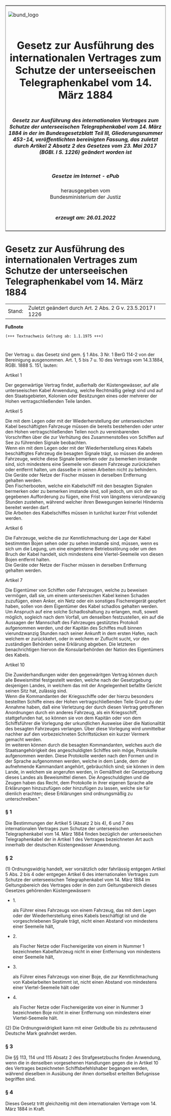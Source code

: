 <span id="DECKBLATT.html"></span>

<table border="0" frame="border" width="100%">

<tr valign="top">

<td align="left">

![bund\_logo](BfJ_2021_Web_de_de.gif)

</td>

<td align="right">

 

</td>

</tr>

<tr align="center" valign="middle">

<td colspan="2">

# Gesetz zur Ausführung des internationalen Vertrages zum Schutze der unterseeischen Telegraphenkabel vom 14. März 1884

</td>

</tr>

<tr align="center" valign="middle">

<td colspan="2">

##### Gesetz zur Ausführung des internationalen Vertrages zum Schutze der unterseeischen Telegraphenkabel vom 14. März 1884 in der im Bundesgesetzblatt Teil III, Gliederungsnummer 453-14, veröffentlichten bereinigten Fassung, das zuletzt durch Artikel 2 Absatz 2 des Gesetzes vom 23. Mai 2017 (BGBl. I S. 1226) geändert worden ist

</td>

</tr>

<tr align="center" valign="middle">

<td colspan="2">

  
  

##### Gesetze im Internet - ePub  
  
herausgegeben vom  
Bundesministerium der Justiz

</td>

</tr>

<tr align="center" valign="bottom">

<td colspan="2">

  
  

##### erzeugt am: 26.01.2022

</td>

</tr>

</table>

<span id="BJNR001690888.html"></span>

# Gesetz zur Ausführung des internationalen Vertrages zum Schutze der unterseeischen Telegraphenkabel vom 14. März 1884

<div>

<div class="jnhtml">

|        |                                                            |
| ------ | ---------------------------------------------------------- |
| Stand: | Zuletzt geändert durch Art. 2 Abs. 2 G v. 23.5.2017 I 1226 |

</div>

</div>

<div>

  
**Fußnote**

<div class="jnhtml">

<div>

<div class="jurAbsatz">

  

``` 
(+++ Textnachweis Geltung ab: 1.1.1975 +++)

 
```

Der Vertrag u. das Gesetz sind gem. § 1 Abs. 3 Nr. 1 BerG 114-2 von der
Bereinigung ausgenommen. Art. 1, 5 bis 7 u. 10 des Vertrags vom
14.3.1884, RGBl. 1888 S. 151, lauten:

</div>

<div class="jurAbsatz">

  
Artikel 1

</div>

<div class="jurAbsatz">

  
Der gegenwärtige Vertrag findet, außerhalb der Küstengewässer, auf alle
unterseeischen Kabel Anwendung, welche Rechtmäßig gelegt sind und auf
den Staatsgebieten, Kolonien oder Besitzungen eines oder mehrerer der
Hohen vertragschließenden Teile landen.

</div>

<div class="jurAbsatz">

  
Artikel 5

</div>

<div class="jurAbsatz">

  
Die mit dem Legen oder mit der Wiederherstellung der unterseeischen
Kabel beschäftigten Fahrzeuge müssen die bereits bestehenden oder unter
den Hohen vertragschließenden Teilen noch zu vereinbarenden Vorschriften
über die zur Verhütung des Zusammenstoßes von Schiffen auf See zu
führenden Signale beobachten.  
Wenn ein mit dem Legen oder mit der Wiederherstellung eines Kabels
beschäftigtes Fahrzeug die besagten Signale trägt, so müssen die
anderen Fahrzeuge, welche diese Signale bemerken oder zu bemerken
imstande sind, sich mindestens eine Seemeile von diesem Fahrzeuge
zurückziehen oder entfernt halten, um dasselbe in seinen Arbeiten nicht
zu behindern.  
Die Geräte oder Netze der Fischer müssen in derselben Entfernung
gehalten werden.  
Den Fischerbooten, welche ein Kabelschiff mit den besagten Signalen
bermerken oder zu bemerken imstande sind, soll jedoch, um sich der so
gegebenen Aufforderung zu fügen, eine Frist von längstens vierundzwanzig
Stunden zustehen, während welcher ihren Bewegungen keinerlei Hindernis
bereitet werden darf.  
Die Arbeiten des Kabelschiffes müssen in tunlichst kurzer Frist
vollendet werden.

</div>

<div class="jurAbsatz">

  
Artikel 6

</div>

<div class="jurAbsatz">

  
Die Fahrzeuge, welche die zur Kenntlichmachung der Lage der Kabel
bestimmten Bojen sehen oder zu sehen imstande sind, müssen, wenn es sich
um die Legung, um eine eingetretene Betriebsstörung oder um den Bruch
der Kabel handelt, sich mindestens eine Viertel-Seemeile von diesen
Bojen entfernt halten.  
Die Geräte oder Netze der Fischer müssen in derselben Entfernung
gehalten werden.

</div>

<div class="jurAbsatz">

  
Artikel 7

</div>

<div class="jurAbsatz">

  
Die Eigentümer von Schiffen oder Fahrzeugen, welche zu beweisen
vermögen, daß sie, um einem unterseeischen Kabel keinen Schaden
zuzufügen, einen Anker, ein Netz oder ein sonstiges Fischereigerät
geopfert haben, sollen von dem Eigentümer des Kabel schadlos gehalten
werden.  
Um Anspruch auf eine solche Schadloshaltung zu erlangen, muß, soweit
möglich, sogleich nach dem Vorfall, um denselben festzustellen, ein auf
die Aussagen der Mannschaft des Fahrzeuges gestütztes Protokoll
aufgenommen werden, und der Kapitän des Schiffes muß binnen
vierundzwanzig Stunden nach seiner Ankunft in dem ersten Hafen, nach
welchem er zurückkehrt, oder in welchem er Zuflucht sucht, vor den
zuständigen Behörden seine Erklärung abgeben. Die letzteren
benachrichtigen hiervon die Konsularbehörden der Nation des Eigentümers
des Kabels.

</div>

<div class="jurAbsatz">

  
Artikel 10

</div>

<div class="jurAbsatz">

  
Die Zuwiderhandlungen wider den gegenwäritgen Vertrag können durch alle
Beweismittel festgestellt werden, welche nach der Gesetzgebung
desjenigen Landes, in welchem das mit der Angelegenheit befaßte Gericht
seinen Sitz hat, zulässig sind.  
Wenn die Kommandanten der Kriegsschiffe oder der hierzu besonders
bestellten Schiffe eines der Hohen vertragschließenden Teile Grund zu
der Annahme haben, daß eine Verletzung der durch diesen Vertrag
getroffenen Anordnungen durch ein anderes Fahrzeug, als ein
Kriegsschiff, stattgefunden hat, so können sie von dem Kapitän oder von
dem Schiffsführer die Vorlegung der urkundlichen Ausweise über die
Nationalität des besagten Fahrzeuges verlangen. Über diese Vorlegung
wird unmittelbar nachher auf den vorbezeichneten Schriftstücken ein
kurzer Vermerk gemacht werden.  
Im weiteren können durch die besagten Kommandanten, welches auch die
Staatsangehörigkeit des angeschuldigten Schiffes sein möge, Protokolle
aufgenommen werden. Diese Protokolle werden nach den Formen und in der
Sprache aufgenommen werden, welche in dem Lande, dem der aufnehmende
Kammandant angehört, gebräuchlich sind; sie können in dem Lande, in
welchem sie angerufen werden, in Gemäßheit der Gesetzgebung dieses
Landes als Beweismittel dienen. Die Angeschuldigten und die Zeugen haben
das Recht, dem Protokolle in ihrer eigenen Sprache alle Erklärungen
hinzuzufügen oder hinzufügen zu lassen, welche sie für dienlich
erachten; diese Erklärungen sind ordnungsmäßig zu unterschreiben."

</div>

</div>

</div>

</div>

<span id="BJNR001690888BJNE000100306.html"></span>

### § 1  

<div>

<div class="jnhtml">

<div>

<div class="jurAbsatz">

Die Bestimmungen der Artikel 5 (Absatz 2 bis 4), 6 und 7 des
internationalen Vertrages zum Schutze der unterseeischen
Telegraphenkabel vom 14. März 1884 finden bezüglich der unterseeischen
Telegraphenkabel der in Artikel 1 des Vertrages bezeichneten Art auch
innerhalb der deutschen Küstengewässer Anwendung.

</div>

</div>

</div>

</div>

<span id="BJNR001690888BJNE000200306.html"></span>

### § 2  

<div>

<div class="jnhtml">

<div>

<div class="jurAbsatz">

(1) Ordnungswidrig handelt, wer vorsätzlich oder fahrlässig entgegen
Artikel 5 Abs. 2 bis 4 oder entgegen Artikel 6 des internationalen
Vertrages zum Schutze der unterseeischen Telegraphenkabel vom 14. März
1884 im Geltungsbereich des Vertrages oder in den zum Geltungsbereich
dieses Gesetzes gehörenden Küstengewässern

  - 1\.
    
    <div style="">
    
    als Führer eines Fahrzeugs von einem Fahrzeug, das mit dem Legen
    oder der Wiederherstellung eines Kabels beschäftigt ist und die
    vorgeschriebenen Signale trägt, nicht einen Abstand von mindestens
    einer Seemeile hält,
    
    </div>

  - 2\.
    
    <div style="">
    
    als Fischer Netze oder Fischereigeräte von einem in Nummer 1
    bezeichneten Kabelfahrzeug nicht in einer Entfernung von mindestens
    einer Seemeile hält,
    
    </div>

  - 3\.
    
    <div style="">
    
    als Führer eines Fahrzeugs von einer Boje, die zur Kenntlichmachung
    von Kabelarbeiten bestimmt ist, nicht einen Abstand von mindestens
    einer Viertel-Seemeile hält oder
    
    </div>

  - 4\.
    
    <div style="">
    
    als Fischer Netze oder Fischereigeräte von einer in Nummer 3
    bezeichneten Boje nicht in einer Entfernung von mindestens einer
    Viertel-Seemeile hält.
    
    </div>

</div>

<div class="jurAbsatz">

(2) Die Ordnungswidrigkeit kann mit einer Geldbuße bis zu zehntausend
Deutsche Mark geahndet werden.

</div>

</div>

</div>

</div>

<span id="BJNR001690888BJNE000301123.html"></span>

### § 3  

<div>

<div class="jnhtml">

<div>

<div class="jurAbsatz">

Die §§ 113, 114 und 115 Absatz 2 des Strafgesetzbuchs finden Anwendung,
wenn die in denselben vorgesehenen Handlungen gegen die in Artikel 10
des Vertrages bezeichneten Schiffsbefehlshaber begangen werden, während
dieselben in Ausübung der ihnen dortselbst erteilten Befugnisse
begriffen sind.

</div>

</div>

</div>

</div>

<span id="BJNR001690888BJNE000400306.html"></span>

### § 4  

<div>

<div class="jnhtml">

<div>

<div class="jurAbsatz">

Dieses Gesetz tritt gleichzeitig mit dem internationalen Vertrage vom
14. März 1884 in Kraft.

</div>

</div>

</div>

</div>
